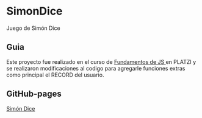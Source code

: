 # SimonDice
Juego de Simón Dice 

## Guia 

Este proyecto fue realizado en el curso de [Fundamentos de JS ](https://platzi.com/clases/fundamentos-javascript/) en PLATZI y se realizaron modificaciones al codigo para agregarle funciones extras como principal el RECORD del usuario.

## GitHub-pages
[Simón Dice](https://cristiandrc.github.io/SimonDice/)